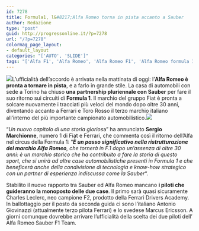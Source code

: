 ```yaml
---
id: 7278
title: Formula1, l&#8217;Alfa Romeo torna in pista accanto a Sauber
author: Redazione
type: "post"
guid: http://progressonline.it/?p=7278
url: "/?p=7278"
colormag_page_layout:
- default_layout
categories: "['AUTO', 'SLIDE']"
tags: "['Alfa F1', 'Alfa Romeo', 'Alfa Romeo F1', 'Alfa Romeo formula 1', 'Alfa Romeo Sauber']"
---
```


![](https://progressonline.it/wp-content/uploads/2017/11/1280px-Alfa_Romeo_F1_32337384733-300x173.jpg)L’ufficialità dell’accordo è arrivata nella mattinata di oggi: l’**Alfa Romeo è pronta a tornare in pista**, e a farlo in grande stile. La casa di automobili con sede a Torino ha chiuso **una partnership pluriennale con Sauber** per fare il suo ritorno sui circuiti di **Formula 1**. Il marchio del gruppo Fiat è pronta a solcare nuovamente i tracciati più veloci del mondo dopo oltre 30 anni, diventando accanto a Ferrari e Toro Rosso il terzo marchio italiano all’interno del più importante campionato automobilistico.![](https://progressonline.it/wp-content/uploads/2017/11/SERGIO_MARCHIONNE-200x300.jpg)

“*Un nuovo capitolo di una storia glorios*a” ha annunciato **Sergio Marchionne**, numero 1 di Fiat e Ferrari, che commenta così il ritorno dell’Alfa nel circus della Formula 1: “***È un passo significativo nella ristrutturazione del marchio Alfa Romeo**, che tornerà in F.1 dopo un’assenza di oltre 30 anni: è un marchio storico che ha contribuito a fare la storia di questo sport, che si unirà ad altre case automobilistiche presenti in Formula 1 e che beneficerà anche della condivisione di tecnologia e know-how strategico con un partner di esperienza indiscussa come la Sauber*“.

Stabilito il nuovo rapporto tra Sauber ed Alfa Romeo mancano **i piloti che guideranno la monoposto delle due case**. Il primo sarà quasi sicuramente Charles Leclerc, neo campione F2, prodotto della Ferrari Drivers Academy. In ballottaggio per il posto da seconda guida ci sono l’italiano Antonio Giovinazzi (attualmente terzo pilota Ferrari) e lo svedese Marcus Ericsson. A giorni comunque dovrebbe arrivare l’ufficialità della scelta dei due piloti dell’ Alfa Romeo Sauber F1 Team.